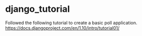 # django_tutorial
Followed the following tutorial to create a basic poll application.
https://docs.djangoproject.com/en/1.10/intro/tutorial01/
